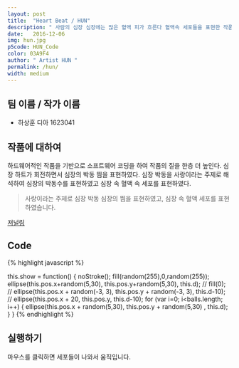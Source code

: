 ```yaml
---
layout: post
title:  "Heart Beat / HUN"
description: " 사람의 심장 심장에는 많은 혈액 피가 흐른다 혈액속 세포들을 표현한 작품으로 활발하게 활동하는 세포를 표현해보았다. "
date:   2016-12-06
img: hun.jpg
p5code: HUN_Code
color: 03A9F4
author: " Artist HUN "
permalink: /hun/
width: medium
---
```

## 팀 이름 / 작가 이름

- 하상훈 디아 1623041

## 작품에 대하여
하드웨어적인 작품을 기반으로 소프트웨어 코딩을 하여 작품의 질을 한층 더 높인다. 심장 하트가 회전하면서 심장의 박동 띔을 표현하였다. 심장 박동을 사랑이라는 주제로 해석하여 심장의 박동수를 표현하였고 심장 속 혈액 속 세포를 표현하였다.

<blockquote>

 사랑이라는 주제로 심장 박동 심장의 띔을 표현하였고, 심장 속 혈액 세포를 표현하였습니다.

</blockquote>

[저널링](https://docs.google.com/document/d/1qXXwG4AlZDIUUcWTs1M6ZbAuoiDECKww9fOCkSplLKg)

## Code
{% highlight javascript %}

this.show = function() {
  noStroke();
  fill(random(255),0,random(255));
  ellipse(this.pos.x+random(5,30), this.pos.y+random(5,30), this.d);
  // fill(0);
  // ellipse(this.pos.x + random(-3, 3), this.pos.y + random(-3, 3), this.d-10);
  // ellipse(this.pos.x + 20, this.pos.y, this.d-10);
  for (var i=0; i<balls.length; i++) {
    ellipse(this.pos.x + random(5,30), this.pos.y + random(5,30) , this.d);
}
}
{% endhighlight %}



## 실행하기

마우스를 클릭하면 세포들이 나와서 움직입니다.
